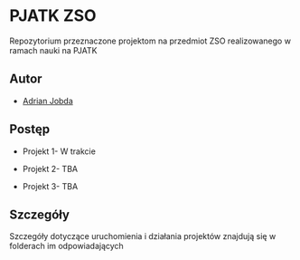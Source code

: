 
# PJATK ZSO

Repozytorium przeznaczone projektom na przedmiot ZSO realizowanego w ramach nauki na PJATK


## Autor

- [Adrian Jobda](https://www.github.com/theConsite)


## Postęp

- Projekt 1- W trakcie

- Projekt 2- TBA

- Projekt 3- TBA


## Szczegóły
Szczegóły dotyczące uruchomienia i działania projektów znajdują się w folderach im odpowiadających